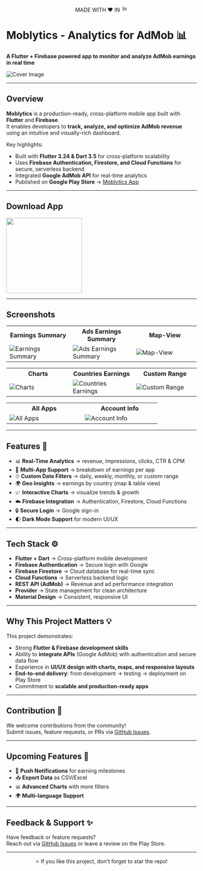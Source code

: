 <p align="center">MADE WITH ❤️ IN <img src="https://upload.wikimedia.org/wikipedia/en/4/41/Flag_of_India.svg" alt="Indian Flag" width="17"></p>

# Moblytics - Analytics for AdMob 📊  

**A Flutter + Firebase powered app to monitor and analyze AdMob earnings in real time**  

<img src="https://play-lh.googleusercontent.com/8ybvpsDB6yr-3h6KmOcB9lBuVSqgaT3yvMDqig-0C6KhcClmO8_5NetoyWjXlS-Tx2cR5Si_Ijr12Rp9X4pbrV4=w832-h470-rw" alt="Cover Image"/>

---

## Overview  

**Moblytics** is a production-ready, cross-platform mobile app built with **Flutter** and **Firebase**.  
It enables developers to **track, analyze, and optimize AdMob revenue** using an intuitive and visually-rich dashboard.  

Key highlights:  
- Built with **Flutter 3.24 & Dart 3.5** for cross-platform scalability  
- Uses **Firebase Authentication, Firestore, and Cloud Functions** for secure, serverless backend  
- Integrated **Google AdMob API** for real-time analytics  
- Published on **Google Play Store** → [Moblytics App](https://play.google.com/store/apps/details?id=com.sirmaur.admoblytics)  

---

## Download App

<a href="https://play.google.com/store/apps/details?id=com.sirmaur.admoblytics"><img src="https://upload.wikimedia.org/wikipedia/commons/7/78/Google_Play_Store_badge_EN.svg" width="200"></a>

---

## Screenshots  

<table>
  <tr>
    <th width="32%">Earnings Summary</th>
    <th width="32%">Ads Earnings Summary</th>
    <th width="32%">Map-View</th>
  </tr>
  <tr>
    <td><img src="https://play-lh.googleusercontent.com/9V3hkvrBUvepS3MM8G_tnu9M0Wtj-UCYYwSuqFv-iFgniNhxXcFD-Zu5ePl6mfadpx7WtBq8dgaGl1iL4Y60RiY=w1052-h592-rw" alt="Earnings Summary"/></td>
    <td><img src="https://play-lh.googleusercontent.com/hhS0ozJcYBVyGuBtAvq2asdzJr--zVKb7R_IMTTCzO-KRQdHWWN128ggoTwLBcYYQTV6dYUNFaSxbnVcfsMx=w1052-h592-rw" alt="Ads Earnings Summary"/></td>
    <td><img src="https://play-lh.googleusercontent.com/58c7XKYGfuhjB4ecfTFEA_neHhshVMdcwK73Z1htQJzX-kVTkV5B_pK9d_dCthd1wrS0Asxa_kQnQpDqCE-cPA=w1052-h592-rw" alt="Map-View"/></td>
  </tr>  
</table>

<table>
  <tr>
    <th width="32%">Charts</th>
    <th width="32%">Countries Earnings</th>
    <th width="32%">Custom Range</th>
  </tr>
  <tr>
    <td><img src="https://play-lh.googleusercontent.com/XhsEspHaXSVgzOFv7PfMxCzr1q3yZIfC0Akpjb30z8UcPqmbXcP-NY8CVGmg1D1niKZXt34LPgSm-x89Joo9Yw=w1052-h592-rw" alt="Charts"/></td>
    <td><img src="https://play-lh.googleusercontent.com/Kw1f5xCRHG3pAVB_yei2Yk_C6uxEmC-y__gQ9T2vS1s1mVRNwARmXg5GrtTKgkdYbLPPHdEUJ-Z6l3B64nRO=w1052-h592-rw" alt="Countries Earnings"/></td>
    <td><img src="https://play-lh.googleusercontent.com/0l9p1g_n5a6aTdyMUcPahihZNNPHI9f-oZxZekmI6Au8AHQ950iod-EHdygTR5TB7RhDWEhn-9HhYngib8lp_g=w1052-h592-rw" alt="Custom Range"/></td>
  </tr>  
</table>

<table>
  <tr>
    <th width="32%">All Apps</th>
    <th width="32%">Account Info</th>
  </tr>
  <tr>
    <td><img src="https://play-lh.googleusercontent.com/ovwoPi3v8VSGyD61AmpvBucwAR_WMhSwPr0wJhy7brjH7tckZoYZ8ujnxyleLm6e83sxLiSLePU0Mp01xIN1XA=w1052-h592-rw" alt="All Apps"/></td>
    <td><img src="https://play-lh.googleusercontent.com/4jufFh-ukyrDZiukkgtsq3xXfQzVx-wuxKuxLGN_pzX98PXDHRjiBcm5u2DCKgg7PT4mXlZ3Ddqq_nP1EUn9NPk=w1052-h592-rw" alt="Account Info"/></td>
  </tr>  
</table>

---

## Features 🌟  

- 📊 **Real-Time Analytics** → revenue, impressions, clicks, CTR & CPM  
- 📱 **Multi-App Support** → breakdown of earnings per app  
- ⏱ **Custom Date Filters** → daily, weekly, monthly, or custom range  
- 🌍 **Geo Insights** → earnings by country (map & table view)  
- 📈 **Interactive Charts** → visualize trends & growth  
- ☁️ **Firebase Integration** → Authentication, Firestore, Cloud Functions  
- 🔒 **Secure Login** → Google sign-in  
- 🌓 **Dark Mode Support** for modern UI/UX  

---

## Tech Stack ⚙️  

- **Flutter + Dart** → Cross-platform mobile development  
- **Firebase Authentication** → Secure login with Google  
- **Firebase Firestore** → Cloud database for real-time sync  
- **Cloud Functions** → Serverless backend logic  
- **REST API (AdMob)** → Revenue and ad performance integration  
- **Provider** → State management for clean architecture  
- **Material Design** → Consistent, responsive UI  

---

## Why This Project Matters 💡  

This project demonstrates:  
- Strong **Flutter & Firebase development skills**  
- Ability to **integrate APIs** (Google AdMob) with authentication and secure data flow  
- Experience in **UI/UX design with charts, maps, and responsive layouts**  
- **End-to-end delivery**: from development → testing → deployment on Play Store  
- Commitment to **scalable and production-ready apps**  

---

## Contribution 🤝

We welcome contributions from the community!  
Submit issues, feature requests, or PRs via [GitHub Issues](https://github.com/Aman-Sirmaur19/AdMoblytics_App/issues).  

---

## Upcoming Features 🚀

- 🔔 **Push Notifications** for earning milestones  
- 📥 **Export Data** as CSV/Excel  
- 📊 **Advanced Charts** with more filters  
- 🌍 **Multi-language Support**  

---

## Feedback & Support ✨

Have feedback or feature requests?  
Reach out via [GitHub Issues](https://github.com/Aman-Sirmaur19/AdMoblytics_App/issues) or leave a review on the Play Store. 

---

<p align="center">⭐ If you like this project, don't forget to star the repo!</p>
